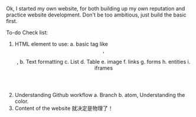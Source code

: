 Ok, I started my own website, for both building up my own reputation and practice website development.
Don't be too ambitious, just build the basic first.

To-do Check list:
1. HTML element to use:
  a. basic tag like <header>,<p>,<body>
  b. Text formatting
  c. List
  d. Table
  e. image
  f. links
  g. forms
  h. entities
  i. iframes
2. Understanding Github workflow
  a. Branch
  b. atom, Understanding the color.
3. Content of the website
  就决定是物理了！
  
